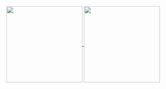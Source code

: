 

<a href="https://github.com/anuraghazra/github-readme-stats">
  <img height=200 align="center" src="https://github-readme-stats.vercel.app/api?username=purple-prince&hide=prs,contribs,issues&show_icons=true&theme=midnight-purple" />
</a>
<a href="https://github.com/anuraghazra/convoychat">
  <img height=200 align="center" src="https://github-readme-stats.vercel.app/api/top-langs?username=purple-prince&layout=compact&langs_count=6&theme=midnight-purple&card_width=120&hide_progress=true" />
</a>
